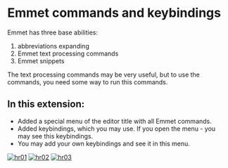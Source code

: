 # Emmet commands and keybindings
Emmet has three base abilities:

1. abbreviations expanding
2. Emmet text processing commands
3. Emmet snippets

The text processing commands may be very useful, but to use the commands, you need some way to run this commands. 

## In this extension:
- Added a special menu of the editor title with all Emmet commands. 
- Added keybindings, which you may use. If you open the menu - you may see this keybindings.
- You may add your own keybindings and see it in this menu.

[hr01]: https://bognaum.github.io/vscode-emmet-commands-and-keybindings/IMG/Screenshot-01.png
[hr02]: https://bognaum.github.io/vscode-emmet-commands-and-keybindings/IMG/Screenshot-02.png
[hr03]: https://bognaum.github.io/vscode-emmet-commands-and-keybindings/IMG/Screenshot-03.png

[![hr01]][hr01]
[![hr02]][hr02]
[![hr03]][hr03]
